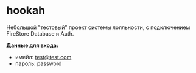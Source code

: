 # hookah

Небольшой "тестовый" проект системы лояльности, с подключением FireStore Database и Auth.

**Данные для входа:**
- имейл: test@test.com
- пароль: password
